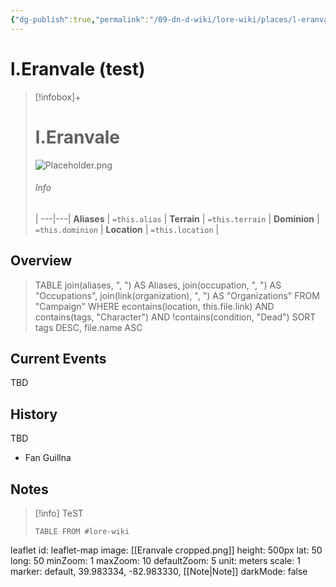 ```yaml
---
{"dg-publish":true,"permalink":"/09-dn-d-wiki/lore-wiki/places/l-eranvale/","tags":["Eranvale","lore-wiki","Country"]}
---
```


# **l.Eranvale** (test)
> [!infobox]+
> # l.Eranvale
> ![Placeholder.png](/img/user/z_Assets/07.%20Images/Placeholder.png)
> ###### Info
>  |
> ---|---|
> **Aliases** | `=this.alias` |
> **Terrain** | `=this.terrain` |
> **Dominion** | `=this.dominion` |
> **Location** | `=this.location` |



## Overview 
> TABLE join(aliases, ", ") AS Aliases, join(occupation, ", ") AS "Occupations", join(link(organization), ", ") AS "Organizations"
> FROM "Campaign"
> WHERE econtains(location, this.file.link) AND contains(tags, "Character") AND !contains(condition, "Dead")
> SORT tags DESC, file.name ASC

## Current Events
TBD

## History
TBD
- Fan Guillna
## Notes
>[!info] TeST
>```dataview
>TABLE FROM #lore-wiki 


leaflet
id: leaflet-map
image: [[Eranvale cropped.png]]
height: 500px
lat: 50
long: 50
minZoom: 1
maxZoom: 10
defaultZoom: 5
unit: meters
scale: 1
marker: default, 39.983334, -82.983330, [[Note\|Note]]
darkMode: false


